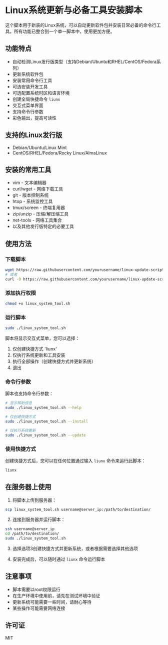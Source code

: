 # Linux系统更新与必备工具安装脚本

这个脚本用于新装的Linux系统，可以自动更新软件包并安装日常必备的命令行工具。所有功能已整合到一个单一脚本中，使用更加方便。

## 功能特点

- 自动检测Linux发行版类型（支持Debian/Ubuntu和RHEL/CentOS/Fedora系列）
- 更新系统软件包
- 安装常用命令行工具
- 可选安装开发工具
- 可选配置系统时区和语言环境
- 创建全局快捷命令 `liunx`
- 交互式菜单界面
- 支持命令行参数
- 彩色输出，提高可读性

## 支持的Linux发行版

- Debian/Ubuntu/Linux Mint
- CentOS/RHEL/Fedora/Rocky Linux/AlmaLinux

## 安装的常用工具

- vim - 文本编辑器
- curl/wget - 网络下载工具
- git - 版本控制系统
- htop - 系统监控工具
- tmux/screen - 终端复用器
- zip/unzip - 压缩/解压缩工具
- net-tools - 网络工具集合
- 以及其他发行版特定的必要工具

## 使用方法

### 下载脚本

```bash
wget https://raw.githubusercontent.com/yourusername/linux-update-script/main/linux_system_tool.sh
# 或者
curl -O https://raw.githubusercontent.com/yourusername/linux-update-script/main/linux_system_tool.sh
```

### 添加执行权限

```bash
chmod +x linux_system_tool.sh
```

### 运行脚本

```bash
sudo ./linux_system_tool.sh
```

脚本将显示交互式菜单，您可以选择：
1. 仅创建快捷方式 'liunx'
2. 仅执行系统更新和工具安装
3. 执行全部操作（创建快捷方式并更新系统）
4. 退出

### 命令行参数

脚本也支持命令行参数：

```bash
# 显示帮助信息
sudo ./linux_system_tool.sh --help

# 仅创建快捷方式
sudo ./linux_system_tool.sh --install

# 仅执行系统更新
sudo ./linux_system_tool.sh --update
```

### 使用快捷方式

创建快捷方式后，您可以在任何位置通过输入 `liunx` 命令来运行此脚本：

```bash
liunx
```

## 在服务器上使用

1. 将脚本上传到服务器：

```bash
scp linux_system_tool.sh username@server_ip:/path/to/destination/
```

2. 连接到服务器并运行脚本：

```bash
ssh username@server_ip
cd /path/to/destination/
sudo ./linux_system_tool.sh
```

3. 选择选项3创建快捷方式并更新系统，或者根据需要选择其他选项

4. 安装完成后，可以随时通过 `liunx` 命令运行脚本

## 注意事项

- 脚本需要以root权限运行
- 在生产环境中使用前，请先在测试环境中验证
- 更新系统可能需要一些时间，请耐心等待
- 某些操作可能需要网络连接

## 许可证

MIT 
